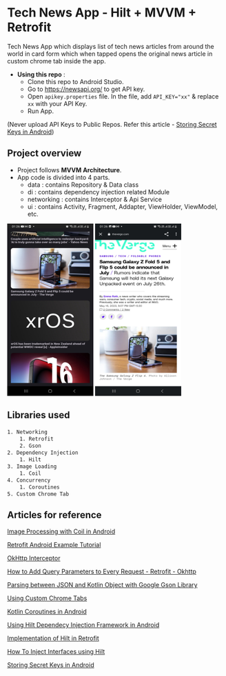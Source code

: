 
# Tech News App - Hilt + MVVM + Retrofit

Tech News App which displays list of tech news articles from around the world in card form which when tapped opens the original news article in custom chrome tab inside the app.

- **Using this repo** :
    - Clone this repo to Android Studio.
    - Go to https://newsapi.org/ to get API key.
    - Open `apikey.properties` file. In the file, add `API_KEY="xx"` & replace `xx` with your API Key.
    - Run App.

(Never upload API Keys to Public Repos. Refer this article - <a href="https://github.com/codepath/android_guides/wiki/Storing-Secret-Keys-in-Android">Storing Secret Keys in Android</a>)

## Project overview
- Project follows **MVVM Architecture**.
- App code is divided into 4 parts.
    - data : contains Repository & Data class
    - di : contains dependency injection related Module
    - networking : contains Interceptor & Api Service
    - ui : contains Activity, Fragment, Addapter, ViewHolder, ViewModel, etc.

<img src=https://github.com/hsinha610/news-app-hilt-mvvm/blob/master/Screenshot_20230518_012611_Tech%20News.jpg width="200" height="400"/>
<img src=https://github.com/hsinha610/news-app-hilt-mvvm/blob/master/Screenshot_20230518_012629_Chrome.jpg width="200" height="400"/>



## Libraries used

    1. Networking 
        1. Retrofit
        2. Gson
    2. Dependency Injection
        1. Hilt
    3. Image Loading
        1. Coil 
    4. Concurrency
        1. Coroutines
    5. Custom Chrome Tab

## Articles for reference

<a href="https://www.section.io/engineering-education/image-processing-with-coil-in-android/">Image Processing with Coil in Android</a>

<a href="https://www.digitalocean.com/community/tutorials/retrofit-android-example-tutorial">Retrofit Android Example Tutorial</a>


<a href="https://amitshekhar.me/blog/okhttp-interceptor">OkHttp Interceptor</a>

<a href="https://futurestud.io/tutorials/retrofit-2-how-to-add-query-parameters-to-every-request">How to Add Query Parameters to Every Request - Retrofit - Okhttp</a>

<a href="https://medium.com/@hissain.khan/parsing-with-google-gson-library-in-android-kotlin-7920e26f5520">Parsing between JSON and Kotlin Object with Google Gson Library
</a>

<a href="https://www.geeksforgeeks.org/how-to-use-custom-chrome-tabs-in-android/">Using Custom Chrome Tabs</a>

<a href="https://proandroiddev.com/kotlin-coroutines-in-andriod-ff0b3b399fa0">Kotlin Coroutines in Android</a>

<a href="https://www.section.io/engineering-education/hilt-android-tutorial/">Using Hilt Dependecy Injection Framework in Android</a>

<a href="https://dev.to/krisrajkumar/implementation-of-hilt-in-retrofit-154f">Implementation of Hilt in Retrofit</a>

<a href="https://rommansabbir.com/dependency-injection-android-part-3#heading-how-to-inject-interface-or-abstract-class
">How To Inject Interfaces using Hilt</a>

<a href="https://github.com/codepath/android_guides/wiki/Storing-Secret-Keys-in-Android">Storing Secret Keys in Android</a>


